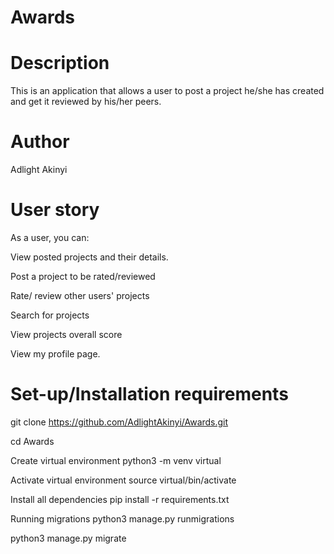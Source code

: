 # Awards

# Description
This is an application that allows a user to post a project he/she has created and get it reviewed by his/her peers.

# Author
Adlight Akinyi

# User story
As a user, you can:

View posted projects and their details.

Post a project to be rated/reviewed

Rate/ review other users' projects

Search for projects 

View projects overall score

View my profile page.

# Set-up/Installation requirements
git clone https://github.com/AdlightAkinyi/Awards.git

cd Awards

Create virtual environment  python3 -m venv virtual

Activate virtual environment source virtual/bin/activate

Install all dependencies  pip install -r requirements.txt

Running migrations
python3 manage.py runmigrations

python3 manage.py migrate